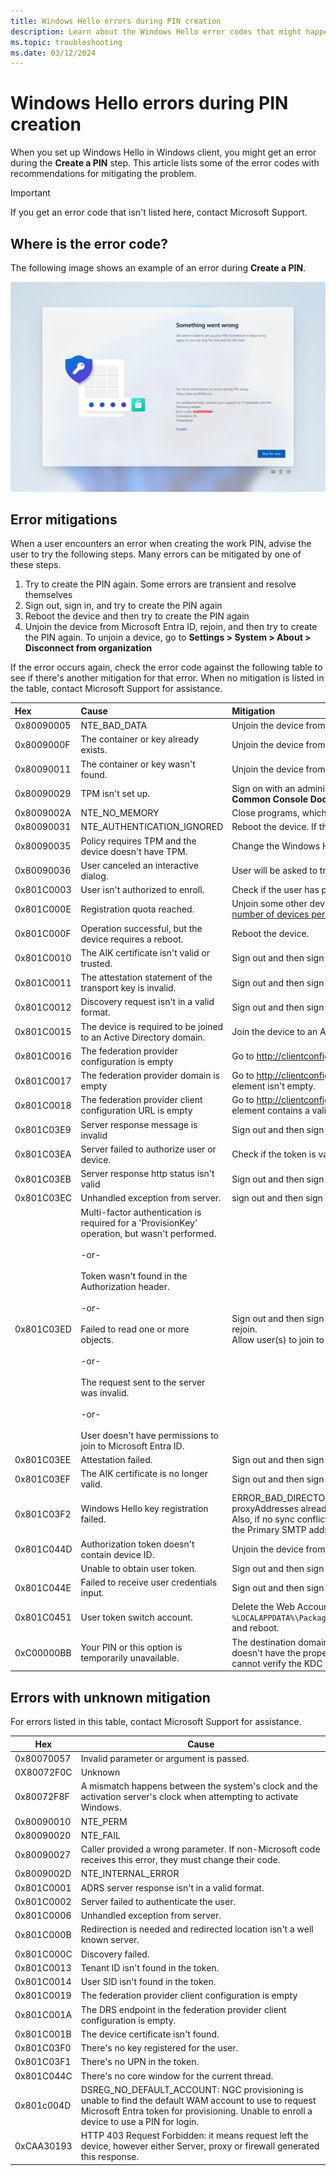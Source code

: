 ```yaml
---
title: Windows Hello errors during PIN creation
description: Learn about the Windows Hello error codes that might happen during PIN creation.
ms.topic: troubleshooting
ms.date: 03/12/2024
---
```


# Windows Hello errors during PIN creation

When you set up Windows Hello in Windows client, you might get an error during the **Create a PIN** step. This article lists some of the error codes with recommendations for mitigating the problem.

> [!IMPORTANT]
> If you get an error code that isn't listed here, contact Microsoft Support.

## Where is the error code?

The following image shows an example of an error during **Create a PIN**.

![PIN error.](images/provisioning-error.png)

## Error mitigations

When a user encounters an error when creating the work PIN, advise the user to try the following steps. Many errors can be mitigated by one of these steps.

1. Try to create the PIN again. Some errors are transient and resolve themselves
1. Sign out, sign in, and try to create the PIN again
1. Reboot the device and then try to create the PIN again
1. Unjoin the device from Microsoft Entra ID, rejoin, and then try to create the PIN again. To unjoin a device, go to **Settings > System > About > Disconnect from organization**

If the error occurs again, check the error code against the following table to see if there's another mitigation for that error. When no mitigation is listed in the table, contact Microsoft Support for assistance.

| Hex | Cause | Mitigation |
|:-|:-|:-|
| 0x80090005 | NTE_BAD_DATA | Unjoin the device from Microsoft Entra ID and rejoin. |
| 0x8009000F | The container or key already exists. | Unjoin the device from Microsoft Entra ID and rejoin. |
| 0x80090011 | The container or key wasn't found. | Unjoin the device from Microsoft Entra ID and rejoin. |
| 0x80090029 | TPM isn't set up. | Sign on with an administrator account. Select **Start**, type `tpm.msc`, and select **tpm.msc Microsoft Common Console Document**. In the **Actions** pane, select **Prepare the TPM**. |
| 0x8009002A | NTE_NO_MEMORY | Close programs, which are taking up memory and try again. |
| 0x80090031 | NTE_AUTHENTICATION_IGNORED | Reboot the device. If the error occurs again after rebooting, [reset the TPM](/previous-versions/windows/it-pro/windows-server-2008-R2-and-2008/dd851452(v=ws.11)) or run [Clear-TPM](/powershell/module/trustedplatformmodule/clear-tpm). |
| 0x80090035 | Policy requires TPM and the device doesn't have TPM. | Change the Windows Hello for Business policy to not require a TPM. |
| 0x80090036 | User canceled an interactive dialog. | User will be asked to try again. |
| 0x801C0003 | User isn't authorized to enroll. | Check if the user has permission to perform the operation​. |
| 0x801C000E | Registration quota reached. | Unjoin some other device that is currently joined using the same account or [increase the maximum number of devices per user](/azure/active-directory/devices/device-management-azure-portal). |
| 0x801C000F | Operation successful, but the device requires a reboot. | Reboot the device. |
| 0x801C0010 | The AIK certificate isn't valid or trusted. | Sign out and then sign in again. |
| 0x801C0011 | The attestation statement of the transport key is invalid. | Sign out and then sign in again. |
| 0x801C0012 | Discovery request isn't in a valid format. | Sign out and then sign in again. |
| 0x801C0015 | The device is required to be joined to an Active Directory domain. | Join the device to an Active Directory domain. |
| 0x801C0016 | The federation provider configuration is empty | Go to http://clientconfig.microsoftonline-p.net/FPURL.xml and verify that the file isn't empty. |
| 0x801C0017 | The federation provider domain is empty | Go to http://clientconfig.microsoftonline-p.net/FPURL.xml and verify that the FPDOMAINNAME element isn't empty. |
| 0x801C0018 | The federation provider client configuration URL is empty | Go to http://clientconfig.microsoftonline-p.net/FPURL.xml and verify that the CLIENTCONFIG element contains a valid URL. |
| 0x801C03E9 | Server response message is invalid | Sign out and then sign in again. |
| 0x801C03EA | Server failed to authorize user or device. | Check if the token is valid and user has permission to register Windows Hello for Business keys. |
| 0x801C03EB | Server response http status isn't valid | Sign out and then sign in again. |
| 0x801C03EC | Unhandled exception from server. | sign out and then sign in again. |
| 0x801C03ED | Multi-factor authentication is required for a 'ProvisionKey' operation, but wasn't performed. <br><br> -or- <br><br> Token wasn't found in the Authorization header. <br><br> -or- <br><br> Failed to read one or more objects. <br><br> -or- <br><br> The request sent to the server was invalid. <br><br> -or- <br><br> User doesn't have permissions to join to Microsoft Entra ID. | Sign out and then sign in again. If that doesn't resolve the issue, unjoin the device from Azure  AD and rejoin. <br> Allow user(s) to join to Microsoft Entra ID under Microsoft Entra Device settings. |
| 0x801C03EE | Attestation failed. | Sign out and then sign in again. |
| 0x801C03EF | The AIK certificate is no longer valid. | Sign out and then sign in again. |
| 0x801C03F2 | Windows Hello key registration failed. | ERROR_BAD_DIRECTORY_REQUEST. Another object with the same value for property proxyAddresses already exists. To resolve the issue, refer to [Duplicate Attributes Prevent Dirsync](/office365/troubleshoot/administration/duplicate-attributes-prevent-dirsync). Also, if no sync conflict exists, please verify that the "Mail/Email address" in Microsoft Entra ID and the Primary SMTP address are the same in the proxy address. |
| 0x801C044D | Authorization token doesn't contain device ID. | Unjoin the device from Microsoft Entra ID and rejoin. |
|  | Unable to obtain user token. | Sign out and then sign in again. Check network and credentials. |
| 0x801C044E | Failed to receive user credentials input. | Sign out and then sign in again. |
| 0x801C0451 | User token switch account. | Delete the Web Account Manager token broker files located in `%LOCALAPPDATA%\Packages\Microsoft.AAD.BrokerPlugin_cw5n1h2txyewy\AC\TokenBroker\Accounts\*.*\` and reboot. |
| 0xC00000BB | Your PIN or this option is temporarily unavailable. | The destination domain controller doesn't support the login method. Most often the KDC service doesn't have the proper certificate to support the login. Another common cause can be the client cannot verify the KDC certificate CRL. Use a different login method. |

## Errors with unknown mitigation

For errors listed in this table, contact Microsoft Support for assistance.

| Hex | Cause |
|--|--|
| 0x80070057 | Invalid parameter or argument is passed. |
| 0X80072F0C | Unknown |
| 0x80072F8F | A mismatch happens between the system's clock and the activation server's clock when attempting to activate Windows. |
| 0x80090010 | NTE_PERM |
| 0x80090020 | NTE_FAIL |
| 0x80090027 | Caller provided a wrong parameter. If non-Microsoft code receives this error, they must change their code. |
| 0x8009002D | NTE_INTERNAL_ERROR |
| 0x801C0001 | ADRS server response isn't in a valid format. |
| 0x801C0002 | Server failed to authenticate the user. |
| 0x801C0006 | Unhandled exception from server. |
| 0x801C000B | Redirection is needed and redirected location isn't a well known server. |
| 0x801C000C | Discovery failed. |
| 0x801C0013 | Tenant ID isn't found in the token. |
| 0x801C0014 | User SID isn't found in the token. |
| 0x801C0019 | ​The federation provider client configuration is empty |
| 0x801C001A | The DRS endpoint in the federation provider client configuration is empty. |
| 0x801C001B | ​The device certificate isn't found. |
| 0x801C03F0 | ​There's no key registered for the user. |
| 0x801C03F1 | ​There's no UPN in the token. |
| ​0x801C044C | There's no core window for the current thread. |
| 0x801c004D | DSREG_NO_DEFAULT_ACCOUNT: NGC provisioning is unable to find the default WAM account to use to request Microsoft Entra token for provisioning. Unable to enroll a device to use a PIN for login. |
| 0xCAA30193 | HTTP 403 Request Forbidden: it means request left the device, however either Server, proxy or firewall generated this response. |
